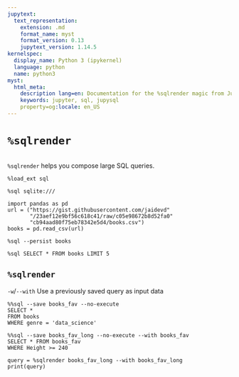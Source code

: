```yaml
---
jupytext:
  text_representation:
    extension: .md
    format_name: myst
    format_version: 0.13
    jupytext_version: 1.14.5
kernelspec:
  display_name: Python 3 (ipykernel)
  language: python
  name: python3
myst:
  html_meta:
    description lang=en: Documentation for the %sqlrender magic from JupySQL
    keywords: jupyter, sql, jupysql
    property=og:locale: en_US
---
```


# `%sqlrender`

```{versionadded} 0.4.3
```

`%sqlrender` helps you compose large SQL queries.

```{code-cell} ipython3
%load_ext sql
```

```{code-cell} ipython3
%sql sqlite:///
```

```{code-cell} ipython3
import pandas as pd
url = ("https://gist.githubusercontent.com/jaidevd"
       "/23aef12e9bf56c618c41/raw/c05e98672b8d52fa0"
       "cb94aad80f75eb78342e5d4/books.csv")
books = pd.read_csv(url)
```

```{code-cell} ipython3
%sql --persist books
```

```{code-cell} ipython3
%sql SELECT * FROM books LIMIT 5
```

## `%sqlrender`

`-w`/`--with` Use a previously saved query as input data

```{code-cell} ipython3
%%sql --save books_fav --no-execute
SELECT *
FROM books
WHERE genre = 'data_science'
```

```{code-cell} ipython3
%%sql --save books_fav_long --no-execute --with books_fav
SELECT * FROM books_fav
WHERE Height >= 240
```

```{code-cell} ipython3
query = %sqlrender books_fav_long --with books_fav_long
print(query)
```

```{code-cell} ipython3

```
